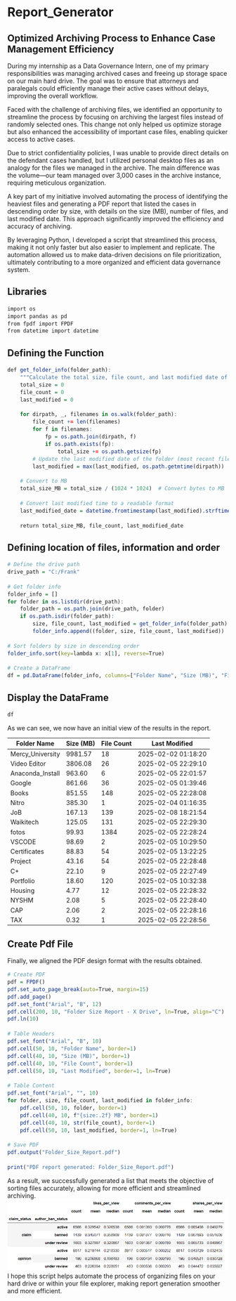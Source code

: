 # Report_Generator
## Optimized Archiving Process to Enhance Case Management Efficiency

During my internship as a Data Governance Intern, one of my primary responsibilities was managing archived cases and freeing up storage space on our main hard drive. The goal was to ensure that attorneys and paralegals could efficiently manage their active cases without delays, improving the overall workflow.

Faced with the challenge of archiving files, we identified an opportunity to streamline the process by focusing on archiving the largest files instead of randomly selected ones. This change not only helped us optimize storage but also enhanced the accessibility of important case files, enabling quicker access to active cases.

Due to strict confidentiality policies, I was unable to provide direct details on the defendant cases handled, but I utilized personal desktop files as an analogy for the files we managed in the archive. The main difference was the volume—our team managed over 3,000 cases in the archive instance, requiring meticulous organization.

A key part of my initiative involved automating the process of identifying the heaviest files and generating a PDF report that listed the cases in descending order by size, with details on the size (MB), number of files, and last modified date. This approach significantly improved the efficiency and accuracy of archiving.

By leveraging Python, I developed a script that streamlined this process, making it not only faster but also easier to implement and replicate. The automation allowed us to make data-driven decisions on file prioritization, ultimately contributing to a more organized and efficient data governance system.

## Libraries
```r
import os
import pandas as pd
from fpdf import FPDF
from datetime import datetime
```
## Defining the Function
```r
def get_folder_info(folder_path):
    """Calculate the total size, file count, and last modified date of a folder."""
    total_size = 0
    file_count = 0
    last_modified = 0
    
    for dirpath, _, filenames in os.walk(folder_path):
        file_count += len(filenames)
        for f in filenames:
            fp = os.path.join(dirpath, f)
            if os.path.exists(fp):
                total_size += os.path.getsize(fp)
        # Update the last modified date of the folder (most recent file modification)
        last_modified = max(last_modified, os.path.getmtime(dirpath))
    
    # Convert to MB
    total_size_MB = total_size / (1024 * 1024)  # Convert bytes to MB
    
    # Convert last modified time to a readable format
    last_modified_date = datetime.fromtimestamp(last_modified).strftime('%Y-%m-%d %H:%M:%S')
    
    return total_size_MB, file_count, last_modified_date
```
## Defining location of files, information and order
```r
# Define the drive path
drive_path = "C:/Frank"

# Get folder info
folder_info = []
for folder in os.listdir(drive_path):
    folder_path = os.path.join(drive_path, folder)
    if os.path.isdir(folder_path):
        size, file_count, last_modified = get_folder_info(folder_path)
        folder_info.append((folder, size, file_count, last_modified))

# Sort folders by size in descending order
folder_info.sort(key=lambda x: x[1], reverse=True)

# Create a DataFrame
df = pd.DataFrame(folder_info, columns=["Folder Name", "Size (MB)", "File Count", "Last Modified"])
```
## Display the DataFrame
```r
df
```
As we can see, we now have an initial view of the results in the report.

| Folder Name        | Size (MB)  | File Count | Last Modified          |
|--------------------|------------|------------|------------------------|
| Mercy_University   | 9981.57    | 18         | 2025-02-02 01:18:20    |
| Video Editor       | 3806.08    | 26         | 2025-02-05 22:29:10    |
| Anaconda_Install   | 963.60     | 6          | 2025-02-05 22:01:57    |
| Google             | 861.66     | 36         | 2025-02-05 01:39:46    |
| Books              | 851.55     | 148        | 2025-02-05 22:28:08    |
| Nitro              | 385.30     | 1          | 2025-02-04 01:16:35    |
| JoB                | 167.13     | 139        | 2025-02-08 18:21:54    |
| Waikitech          | 125.05     | 131        | 2025-02-05 22:29:30    |
| fotos              | 99.93      | 1384       | 2025-02-05 22:28:24    |
| VSCODE             | 98.69      | 2          | 2025-02-05 10:29:50    |
| Certificates       | 88.83      | 54         | 2025-02-05 13:22:25    |
| Project            | 43.16      | 54         | 2025-02-05 22:28:48    |
| C+                 | 22.10      | 9          | 2025-02-05 22:27:49    |
| Portfolio          | 18.60      | 120        | 2025-02-05 10:32:38    |
| Housing            | 4.77       | 12         | 2025-02-05 22:28:32    |
| NYSHM              | 2.08       | 5          | 2025-02-05 22:28:40    |
| CAP                | 2.06       | 2          | 2025-02-05 22:28:16    |
| TAX                | 0.32       | 1          | 2025-02-05 22:28:56    |

## Create Pdf File

Finally, we aligned the PDF design format with the results obtained.
```r
# Create PDF
pdf = FPDF()
pdf.set_auto_page_break(auto=True, margin=15)
pdf.add_page()
pdf.set_font("Arial", "B", 12)
pdf.cell(200, 10, "Folder Size Report - X Drive", ln=True, align="C")
pdf.ln(10)

# Table Headers
pdf.set_font("Arial", "B", 10)
pdf.cell(50, 10, "Folder Name", border=1)
pdf.cell(40, 10, "Size (MB)", border=1)
pdf.cell(40, 10, "File Count", border=1)
pdf.cell(50, 10, "Last Modified", border=1, ln=True)

# Table Content
pdf.set_font("Arial", "", 10)
for folder, size, file_count, last_modified in folder_info:
    pdf.cell(50, 10, folder, border=1)
    pdf.cell(40, 10, f"{size:.2f} MB", border=1)
    pdf.cell(40, 10, str(file_count), border=1)
    pdf.cell(50, 10, last_modified, border=1, ln=True)

# Save PDF
pdf.output("Folder_Size_Report.pdf")

print("PDF report generated: Folder_Size_Report.pdf")
```
As a result, we successfully generated a list that meets the objective of sorting files accurately, allowing for more efficient and streamlined archiving. 
![Alt text](https://github.com/FrankCoRa/TidyingData_Python/blob/main/tidying_results.png)
I hope this script helps automate the process of organizing files on your hard drive or within your file explorer, making report generation smoother and more efficient.



